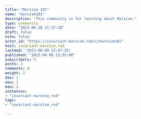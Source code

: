 ```yaml
---
title: "Marxism 101" 
name: "marxism101"
description: "This community is for learning about Marxism."
type: community
date: "2023-06-20 11:37:20"
draft: false
nsfw: false
actor_id: "https://invariant-marxism.red/c/marxism101"
host: invariant-marxism.red
lastmod: "2023-06-09 22:47:25"
published: "2023-06-08 23:55:08"
subscribers: 5
posts: 2
comments: 0
weight: 2
dau: 1
wau: 1
mau: 3
instances:
- "invariant-marxism_red"
tags: 
- "invariant-marxism_red"

---
```

